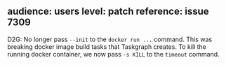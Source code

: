 audience: users
level: patch
reference: issue 7309
---
D2G: No longer pass `--init` to the `docker run ...` command. This was breaking docker image build tasks that Taskgraph creates. To kill the running docker container, we now pass `-s KILL` to the `timeout` command.

